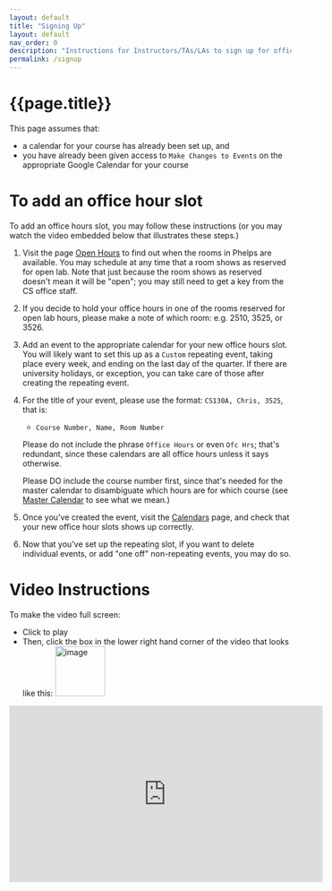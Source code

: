 ```yaml
---
layout: default
title: "Signing Up"
layout: default
nav_order: 0
description: "Instructions for Instructors/TAs/LAs to sign up for office hours slots"
permalink: /signup
---
```


# {{page.title}}


This page assumes that:

* a calendar for your course has already been set up, and
* you have already been given access to `Make Changes to Events` on the appropriate Google Calendar for your course

# To add an office hour slot

To add an office hours slot, you may follow these instructions (or you may watch the video embedded below that illustrates these steps.)

1. Visit the page [Open Hours](/calendars/open) to find out when the rooms in Phelps are available.   You may schedule at any time that a room shows as reserved for open lab.  Note that just because the room shows as reserved doesn't mean it will be "open"; you may still need to get a key from the CS office staff.
2. If you decide to hold your office hours in one of the rooms reserved for open lab hours, please make a note of which room: e.g. 2510, 3525, or 3526.
3. Add an event to the appropriate calendar for your new office hours slot. You will likely want to set this up as a `Custom` repeating event, taking place every week, and ending on the last day of the quarter.  If there are university holidays, or exception, you can take care of those after creating the repeating event.
4. For the title of your event, please use the format: `CS130A, Chris, 3525`, that is:
   * `Course Number, Name, Room Number`

   Please do not include the phrase `Office Hours` or even `Ofc Hrs`; that's redundant,
   since these calendars are all office hours unless it says otherwise.  

   Please DO include the course number first, since that's needed for the master calendar to disambiguate which hours are for which course (see [Master Calendar](/calendars/all) to see what we mean.)

5. Once you've created the event, visit the [Calendars](/calendars) page, and check that your new office hour slots shows up correctly. 
6. Now that you've set up the repeating slot, if you want to delete individual events, or add "one off" non-repeating events, you may do so.



# Video Instructions

To make the video full screen:
* Click to play
* Then, click the box in the lower right hand corner of the video that looks like this:  <img width="89" alt="image" src="https://user-images.githubusercontent.com/1119017/213784058-cd639d79-09e4-41f0-b364-02122b4e52d6.png"> 

<iframe width="560" height="315" src="https://www.youtube.com/embed/hj6iVR-IxpI" title="YouTube video player" frameborder="0" allow="accelerometer; autoplay; clipboard-write; encrypted-media; gyroscope; picture-in-picture; web-share" allowfullscreen></iframe>
